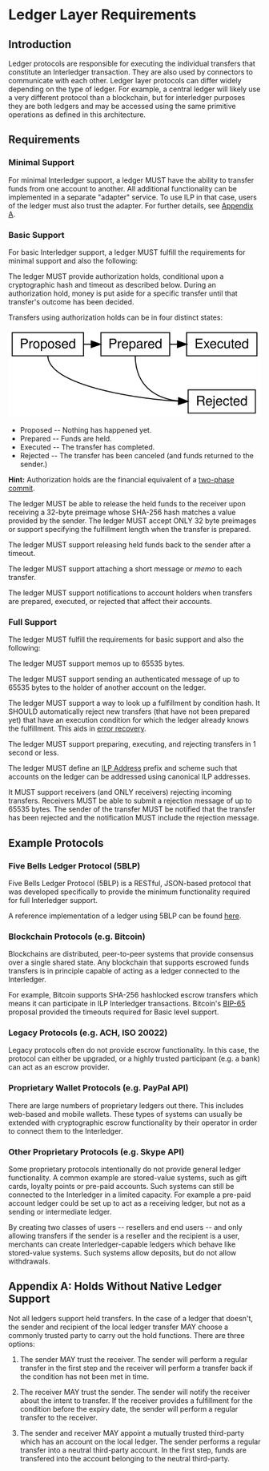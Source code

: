 # Ledger Layer Requirements

## Introduction

Ledger protocols are responsible for executing the individual transfers that constitute an Interledger transaction. They are also used by connectors to communicate with each other. Ledger layer protocols can differ widely depending on the type of ledger. For example, a central ledger will likely use a very different protocol than a blockchain, but for interledger purposes they are both ledgers and may be accessed using the same primitive operations as defined in this architecture.

## Requirements

### Minimal Support

For minimal Interledger support, a ledger MUST have the ability to transfer funds from one account to another. All additional functionality can be implemented in a separate "adapter" service. To use ILP in that case, users of the ledger must also trust the adapter. For further details, see [Appendix A](#appendix-a-holds-without-native-ledger-support).

### Basic Support

For basic Interledger support, a ledger MUST fulfill the requirements for minimal support and also the following:

The ledger MUST provide authorization holds, conditional upon a cryptographic hash and timeout as described below. During an authorization hold, money is put aside for a specific transfer until that transfer's outcome has been decided.

Transfers using authorization holds can be in four distinct states:

![Transfers start in the proposed state, transition to the prepared state and finally to the executed state, which is final. Proposed and prepared transfers can also transition to the rejected state, which is final as well.](../shared/graphs/transfer-states.svg)

* Proposed -- Nothing has happened yet.
* Prepared -- Funds are held.
* Executed -- The transfer has completed.
* Rejected -- The transfer has been canceled (and funds returned to the sender.)

<span class="show alert alert-info">**Hint:** Authorization holds are the financial equivalent of a [two-phase commit](http://foldoc.org/two-phase%20commit).</span>

The ledger MUST be able to release the held funds to the receiver upon receiving a 32-byte preimage whose SHA-256 hash matches a value provided by the sender. The ledger MUST accept ONLY 32 byte preimages or support specifying the fulfillment length when the transfer is prepared.

The ledger MUST support releasing held funds back to the sender after a timeout.

The ledger MUST support attaching a short message or *memo* to each transfer.

The ledger MUST support notifications to account holders when transfers are prepared, executed, or rejected that affect their accounts.

### Full Support

The ledger MUST fulfill the requirements for basic support and also the following:

The ledger MUST support memos up to 65535 bytes.

The ledger MUST support sending an authenticated message of up to 65535 bytes to the holder of another account on the ledger.

The ledger MUST support a way to look up a fulfillment by condition hash. It SHOULD automatically reject new transfers (that have not been prepared yet) that have an execution condition for which the ledger already knows the fulfillment. This aids in [error recovery](#error-recovery).

The ledger MUST support preparing, executing, and rejecting transfers in 1 second or less.

The ledger MUST define an [ILP Address](../0015-ilp-addresses/0015-ilp-addresses.md) prefix and scheme such that accounts on the ledger can be addressed using canonical ILP addresses.

It MUST support receivers (and ONLY receivers) rejecting incoming transfers. Receivers MUST be able to submit a rejection message of up to 65535 bytes. The sender of the transfer MUST be notified that the transfer has been rejected and the notification MUST include the rejection message.

## Example Protocols

### Five Bells Ledger Protocol (5BLP)

Five Bells Ledger Protocol (5BLP) is a RESTful, JSON-based protocol that was developed specifically to provide the minimum functionality required for full Interledger support.

A reference implementation of a ledger using 5BLP can be found [here](https://github.com/interledger/five-bells-ledger).

### Blockchain Protocols (e.g. Bitcoin)

Blockchains are distributed, peer-to-peer systems that provide consensus over a single shared state. Any blockchain that supports escrowed funds transfers is in principle capable of acting as a ledger connected to the Interledger.

For example, Bitcoin supports SHA-256 hashlocked escrow transfers which means it can participate in ILP Interledger transactions. Bitcoin's [BIP-65](https://github.com/bitcoin/bips/blob/master/bip-0065.mediawiki) proposal provided the timeouts required for Basic level support.

### Legacy Protocols (e.g. ACH, ISO 20022)

Legacy protocols often do not provide escrow functionality. In this case, the protocol can either be upgraded, or a highly trusted participant (e.g. a bank) can act as an escrow provider.

### Proprietary Wallet Protocols (e.g. PayPal API)

There are large numbers of proprietary ledgers out there. This includes web-based and mobile wallets. These types of systems can usually be extended with cryptographic escrow functionality by their operator in order to connect them to the Interledger.

### Other Proprietary Protocols (e.g. Skype API)

Some proprietary protocols intentionally do not provide general ledger functionality. A common example are stored-value systems, such as gift cards, loyalty points or pre-paid accounts. Such systems can still be connected to the Interledger in a limited capacity. For example a pre-paid account ledger could be set up to act as a receiving ledger, but not as a sending or intermediate ledger.

By creating two classes of users -- resellers and end users -- and only allowing transfers if the sender is a reseller and the recipient is a user, merchants can create Interledger-capable ledgers which behave like stored-value systems. Such systems allow deposits, but do not allow withdrawals.

## Appendix A: Holds Without Native Ledger Support

Not all ledgers support held transfers. In the case of a ledger that doesn't, the sender and recipient of the local ledger transfer MAY choose a commonly trusted party to carry out the hold functions. There are three options:

1. The sender MAY trust the receiver. The sender will perform a regular transfer in the first step and the receiver will perform a transfer back if the condition has not been met in time.

2. The receiver MAY trust the sender. The sender will notify the receiver about the intent to transfer. If the receiver provides a fulfillment for the condition before the expiry date, the sender will perform a regular transfer to the receiver.

3. The sender and receiver MAY appoint a mutually trusted third-party which has an account on the local ledger. The sender performs a regular transfer into a neutral third-party account. In the first step, funds are transfered into the account belonging to the neutral third-party.

